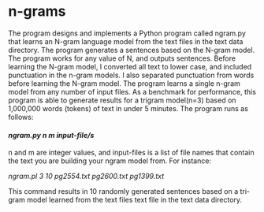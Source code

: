 # n-grams

The program designs and implements a Python program called ngram.py that learns an N-gram language model from the text files in the text data directory. The program generates a sentences based on the N-gram model. The program works for any value of N, and outputs sentences. Before learning the N-gram model, I converted all text to lower case, and included punctuation in the n-gram models. I also separated punctuation from words before learning the N-gram model. The program learns a single n-gram model from any number of input files. As a benchmark for performance, this program is able to generate results for a trigram model(n=3) based on 1,000,000 words (tokens) of text in under 5 minutes. The program runs as follows:

#### *ngram.py n m input-file/s*

n and m are integer values, and input-files is a list of file names that contain the text you are building your ngram model from. For instance:

*ngram.pl 3 10 pg2554.txt pg2600.txt pg1399.txt*

This command results in 10 randomly generated sentences based on a tri-gram model learned from the text files text file in the text data directory.
